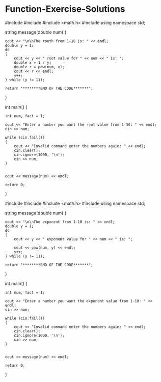# Function-Exercise-Solutions




#include <iostream>
#include <string>
#include <math.h>
#include <cmath>
using namespace std;

string message(double num)
{

	cout << "\n\nThe rooth from 1-10 is: " << endl;
	double y = 1;
	do
	{
		cout << y << " root value for " << num << " is: ";
		double x = 1 / y;
		double r = pow(num, x);
		cout << r << endl;
		y++;
	} while (y != 11);

	return "********END OF THE CODE*******";
}

int main()
{

	int num, fact = 1;
	
	cout << "Enter a number you want the root value from 1-10: " << endl;
	cin >> num;

	while (cin.fail())
	{
		cout << "Invalid command enter the numbers again: " << endl;
		cin.clear();
		cin.ignore(1000, '\n');
		cin >> num;
	}


	cout << message(num) << endl;

	return 0;

}
  
  
  
  
  
  
  
  
  
  
  #include <iostream>
#include <string>
#include <math.h>
#include <cmath>
using namespace std;

string message(double num)
{

	cout << "\n\nThe exponent from 1-10 is: " << endl;
	double y = 1;
	do
	{
		cout << y << " exponent value for " << num << " is: ";
		
		cout << pow(num, y) << endl;
		y++;
	} while (y != 11);

	return "********END OF THE CODE*******";
}

int main()
{

	int num, fact = 1;

	cout << "Enter a number you want the exponent value from 1-10: " << endl;
	cin >> num;

	while (cin.fail())
	{
		cout << "Invalid command enter the numbers again: " << endl;
		cin.clear();
		cin.ignore(1000, '\n');
		cin >> num;
	}


	cout << message(num) << endl;

	return 0;

}
